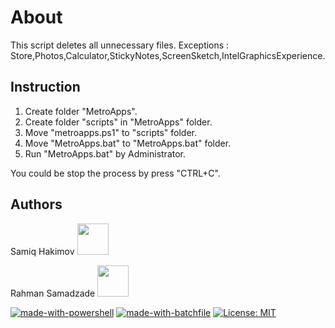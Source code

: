 # About
This script deletes all unnecessary files.
Exceptions : Store,Photos,Calculator,StickyNotes,ScreenSketch,IntelGraphicsExperience.

## Instruction

1. Create folder "MetroApps".
2. Create folder "scripts" in "MetroApps" folder.
3. Move "metroapps.ps1" to "scripts" folder.
4. Move "MetroApps.bat" to "MetroApps.bat" folder.
5. Run "MetroApps.bat" by Administrator.

 You could be stop the process by press "CTRL+C".

## Authors
 Samiq Hakimov [<img src="https://img.shields.io/badge/Telegram-2CA5E0?style=for-the-badge&logo=telegram&logoColor=white" width="50"/>](https://t.me/samiq997)
 
 Rahman Samadzade [<img src="https://img.shields.io/badge/Telegram-2CA5E0?style=for-the-badge&logo=telegram&logoColor=white" width="50"/>](https://t.me/capwan)

[![made-with-powershell](https://img.shields.io/badge/Made%20with-Powershell-1f425f.svg)](https://docs.microsoft.com/en-us/powershell/)
[![made-with-batchfile](https://img.shields.io/badge/Made%20with-Batch-1f425f.svg)](https://en.wikipedia.org/wiki/Batch_file)
[![License: MIT](https://img.shields.io/badge/License-MIT-yellow.svg)](https://opensource.org/licenses/MIT)
